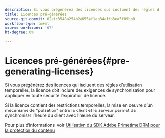 ```yaml
---
description: Si vous prégénérez des licences qui incluent des règles d’utilisation temporelles, la licence doit inclure des exigences de synchronisation pour appliquer en toute sécurité l’expiration de licence.
title: Licences pré-générées
source-git-commit: 02ebc3548a254b2a6554f1ab34afbb3ea5f09bb8
workflow-type: tm+mt
source-wordcount: '97'
ht-degree: 0%

---
```


# Licences pré-générées{#pre-generating-licenses}

Si vous prégénérez des licences qui incluent des règles d’utilisation temporelles, la licence doit inclure des exigences de synchronisation pour appliquer en toute sécurité l’expiration de licence.

Si la licence contient des restrictions temporelles, la mise en oeuvre d’un mécanisme de &quot;pulsation&quot; entre le client et le serveur permet de synchroniser l’heure du client avec l’heure du serveur.

Pour plus d’informations, voir [Utilisation du SDK Adobe Primetime DRM pour la protection du contenu](https://helpx.adobe.com/content/dam/help/en/primetime/drm/drm_protecting_content.pdf).
